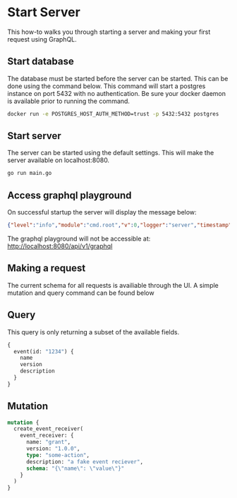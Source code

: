 # Start Server

This how-to walks you through starting a server and making your first request
using GraphQL.

## Start database

The database must be started before the server can be started. This can be done
using the command below. This command will start a postgres instance on
port 5432 with no authentication. Be sure your docker daemon is available
prior to running the command.

```bash
docker run -e POSTGRES_HOST_AUTH_METHOD=trust -p 5432:5432 postgres
```

## Start server

The server can be started using the default settings. This will make the server
available on localhost:8080.

```bash
go run main.go
```

## Access graphql playground

On successful startup the server will display the message below:

```json
{"level":"info","module":"cmd.root","v":0,"logger":"server","timestamp":"2023-07-29T13:56:22.378783-04:00","message":"connect to http://localhost:8080/api/v1/graphql for GraphQL playground"}
```

The graphql playground will not be accessible at: <http://localhost:8080/api/v1/graphql>

## Making a request

The current schema for all requests is availiable through the UI. A simple mutation
and query command can be found below

## Query

This query is only returning a subset of the available fields.

```graphql
{
  event(id: "1234") {
    name
    version
    description
  }
}
```

## Mutation

```graphql
mutation {
  create_event_receiver(
    event_receiver: {
      name: "grant", 
      version: "1.0.0", 
      type: "some-action", 
      description: "a fake event reciever", 
      schema: "{\"name\": \"value\"}"
    }
  )
}
```
